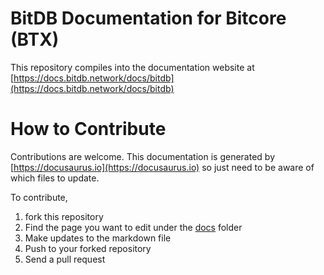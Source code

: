 # BitDB Documentation for Bitcore (BTX)

This repository compiles into the documentation website at [https://docs.bitdb.network/docs/bitdb](https://docs.bitdb.network/docs/bitdb)

# How to Contribute

Contributions are welcome. This documentation is generated by [https://docusaurus.io](https://docusaurus.io) so just need to be aware of which files to update.

To contribute,

1. fork this repository
2. Find the page you want to edit under the [docs](./docs) folder
3. Make updates to the markdown file
4. Push to your forked repository
5. Send a pull request

